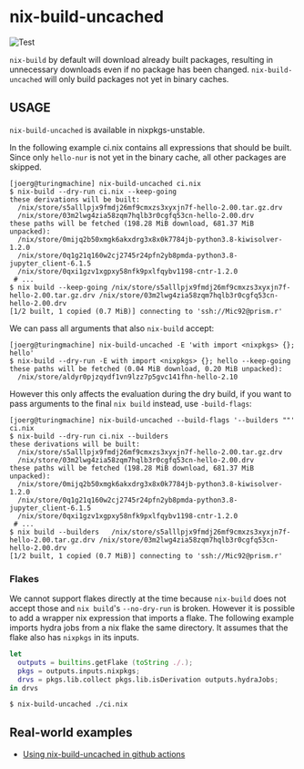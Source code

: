 # nix-build-uncached

![Test](https://github.com/Mic92/nix-build-uncached/workflows/Test/badge.svg)

`nix-build` by default will download already built packages, resulting in
unnecessary downloads even if no package has been changed.
`nix-build-uncached` will only build packages not yet in binary caches.

## USAGE

`nix-build-uncached` is available in nixpkgs-unstable.

In the following example ci.nix contains all expressions
that should be built. Since only `hello-nur` is not yet in
the binary cache, all other packages are skipped.

```
[joerg@turingmachine] nix-build-uncached ci.nix
$ nix-build --dry-run ci.nix --keep-going
these derivations will be built:
  /nix/store/s5alllpjx9fmdj26mf9cmxzs3xyxjn7f-hello-2.00.tar.gz.drv
  /nix/store/03m2lwg4zia58zqm7hqlb3r0cgfq53cn-hello-2.00.drv
these paths will be fetched (198.28 MiB download, 681.37 MiB unpacked):
  /nix/store/0mijq2b50xmgk6akxdrg3x8x0k7784jb-python3.8-kiwisolver-1.2.0
  /nix/store/0q1g21q160w2cj2745r24pfn2yb8pmda-python3.8-jupyter_client-6.1.5
  /nix/store/0qxi1gzv1xgpxy58nfk9pxlfqybv1198-cntr-1.2.0
 # ...
$ nix build --keep-going /nix/store/s5alllpjx9fmdj26mf9cmxzs3xyxjn7f-hello-2.00.tar.gz.drv /nix/store/03m2lwg4zia58zqm7hqlb3r0cgfq53cn-hello-2.00.drv
[1/2 built, 1 copied (0.7 MiB)] connecting to 'ssh://Mic92@prism.r'

```

We can pass all arguments that also `nix-build` accept:

```
[joerg@turingmachine] nix-build-uncached -E 'with import <nixpkgs> {}; hello'
$ nix-build --dry-run -E with import <nixpkgs> {}; hello --keep-going
these paths will be fetched (0.04 MiB download, 0.20 MiB unpacked):
  /nix/store/aldyr0pjzqydf1vn9lzz7p5gvc141fhn-hello-2.10
```

However this only affects the evaluation during the dry build, if you want to
pass arguments to the final `nix build` instead, use `-build-flags`:

```
[joerg@turingmachine] nix-build-uncached --build-flags '--builders ""' ci.nix
$ nix-build --dry-run ci.nix --builders
these derivations will be built:
  /nix/store/s5alllpjx9fmdj26mf9cmxzs3xyxjn7f-hello-2.00.tar.gz.drv
  /nix/store/03m2lwg4zia58zqm7hqlb3r0cgfq53cn-hello-2.00.drv
these paths will be fetched (198.28 MiB download, 681.37 MiB unpacked):
  /nix/store/0mijq2b50xmgk6akxdrg3x8x0k7784jb-python3.8-kiwisolver-1.2.0
  /nix/store/0q1g21q160w2cj2745r24pfn2yb8pmda-python3.8-jupyter_client-6.1.5
  /nix/store/0qxi1gzv1xgpxy58nfk9pxlfqybv1198-cntr-1.2.0
 # ...
$ nix build --builders   /nix/store/s5alllpjx9fmdj26mf9cmxzs3xyxjn7f-hello-2.00.tar.gz.drv /nix/store/03m2lwg4zia58zqm7hqlb3r0cgfq53cn-hello-2.00.drv
[1/2 built, 1 copied (0.7 MiB)] connecting to 'ssh://Mic92@prism.r'

```

### Flakes

We cannot support flakes directly at the time because `nix-build` does
not accept those and `nix build`'s `--no-dry-run` is broken.
However it is possible to add a wrapper nix expression that imports a flake.
The following example imports hydra jobs from a nix flake the same directory.
It assumes that the flake also has `nixpkgs` in its inputs.

```nix
let
  outputs = builtins.getFlake (toString ./.);
  pkgs = outputs.inputs.nixpkgs;
  drvs = pkgs.lib.collect pkgs.lib.isDerivation outputs.hydraJobs;
in drvs
```

```console
$ nix-build-uncached ./ci.nix
```


## Real-world examples

- [Using nix-build-uncached in github actions](https://github.com/Mic92/nur-packages/blob/master/.github/workflows/build.yml)

